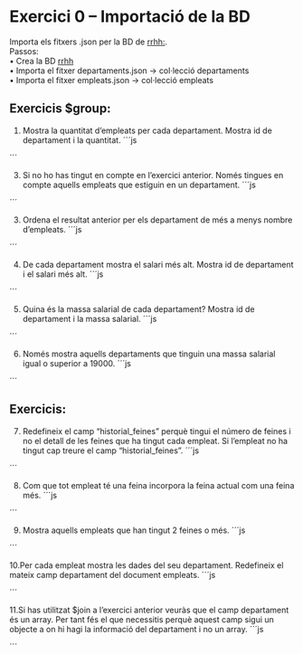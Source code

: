 # Exercici 0 – Importació de la BD #

Importa els fitxers .json per la BD de [rrhh:](https://github.com/mahisumit/DAW-BaseDeDades/blob/main/4.%20Base%20de%20dades%20objecte%20relacionals%20(UF4)/DataBase/rrhh.zip). <br>
Passos: <br>
• Crea la BD [rrhh](https://github.com/mahisumit/DAW-BaseDeDades/blob/main/4.%20Base%20de%20dades%20objecte%20relacionals%20(UF4)/DataBase/bbdd_rrhh.sql) <br>
• Importa el fitxer departaments.json → col·lecció departaments <br>
• Importa el fitxer empleats.json → col·lecció empleats

## Exercicis $group: ##

1. Mostra la quantitat d’empleats per cada departament. Mostra id de departament i la quantitat.
  ´´´js

  ´´´

3. Si no ho has tingut en compte en l’exercici anterior. Només tingues en compte aquells empleats que estiguin en un departament.
  ´´´js

  ´´´

3. Ordena el resultat anterior per els departament de més a menys nombre d’empleats.
  ´´´js

  ´´´

4. De cada departament mostra el salari més alt. Mostra id de departament i el salari més alt.
  ´´´js

  ´´´

5. Quina és la massa salarial de cada departament? Mostra id de departament i la massa salarial.
  ´´´js

  ´´´

6. Només mostra aquells departaments que tinguin una massa salarial igual o superior a 19000.
  ´´´js

  ´´´

## Exercicis: ##

7. Redefineix el camp “historial_feines” perquè tingui el número de feines i no el detall de les feines que ha tingut cada empleat. Si l’empleat no ha tingut cap treure el camp “historial_feines”.
  ´´´js

  ´´´

8. Com que tot empleat té una feina incorpora la feina actual com una feina més.
  ´´´js

  ´´´

9. Mostra aquells empleats que han tingut 2 feines o més.
  ´´´js

  ´´´

10.Per cada empleat mostra les dades del seu departament. Redefineix el mateix camp departament del document empleats.
  ´´´js

  ´´´

11.Si has utilitzat $join a l’exercici anterior veuràs que el camp departament és un array. Per tant fés el que necessitis perquè aquest camp sigui un objecte a on hi
hagi la informació del departament i no un array.
  ´´´js

  ´´´
